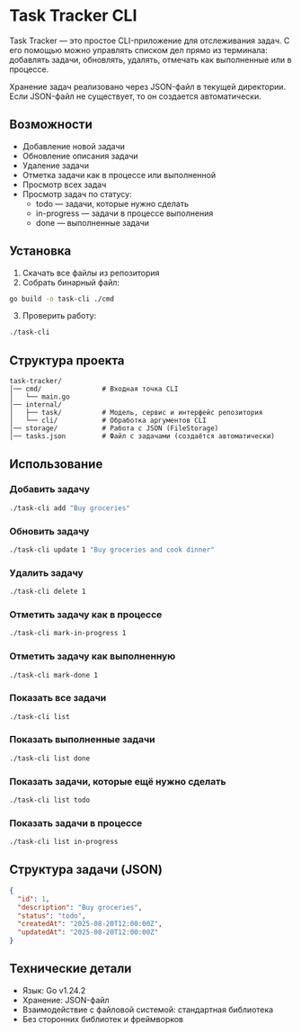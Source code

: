 # Task Tracker CLI

Task Tracker — это простое CLI-приложение для отслеживания задач.
С его помощью можно управлять списком дел прямо из терминала: добавлять задачи, обновлять, удалять, отмечать как выполненные или в процессе.

Хранение задач реализовано через JSON-файл в текущей директории. Если JSON-файл не существует, то он создается автоматически.

## Возможности
- Добавление новой задачи
- Обновление описания задачи
- Удаление задачи
- Отметка задачи как в процессе или выполненной
- Просмотр всех задач
- Просмотр задач по статусу:
   - todo — задачи, которые нужно сделать
   - in-progress — задачи в процессе выполнения
   - done — выполненные задачи

## Установка
1. Скачать все файлы из репозитория
2. Собрать бинарный файл:
```bash
go build -o task-cli ./cmd
```
3. Проверить работу:
```bash
./task-cli
```

## Структура проекта
```
task-tracker/
│── cmd/               # Входная точка CLI
│   └── main.go
│── internal/
│   ├── task/          # Модель, сервис и интерфейс репозитория
│   └── cli/           # Обработка аргументов CLI
│── storage/           # Работа с JSON (FileStorage)
│── tasks.json         # Файл с задачами (создаётся автоматически)
```

## Использование
### Добавить задачу
```bash
./task-cli add "Buy groceries"
```

### Обновить задачу
```bash
./task-cli update 1 "Buy groceries and cook dinner"
```

### Удалить задачу
```bash
./task-cli delete 1
```

### Отметить задачу как в процессе
```bash
./task-cli mark-in-progress 1
```

### Отметить задачу как выполненную
```bash
./task-cli mark-done 1
```

### Показать все задачи
```bash
./task-cli list
```

### Показать выполненные задачи
```bash
./task-cli list done
```

### Показать задачи, которые ещё нужно сделать
```bash
./task-cli list todo
```

### Показать задачи в процессе
```bash
./task-cli list in-progress
```

## Структура задачи (JSON)
```json
{
  "id": 1,
  "description": "Buy groceries",
  "status": "todo",
  "createdAt": "2025-08-20T12:00:00Z",
  "updatedAt": "2025-08-20T12:00:00Z"
}
```

## Технические детали
- Язык: Go v1.24.2
- Хранение: JSON-файл
- Взаимодействие с файловой системой: стандартная библиотека
- Без сторонних библиотек и фреймворков
